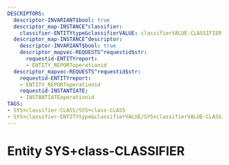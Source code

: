 ```yaml
---
DESCRIPTORS:
  descriptor-INVARIANT$bool: true
  descriptor_map-INSTANCE^classifier:
    classifier-ENTITYtype&classifierVALUE: classifierVALUE-CLASSIFIER
  descriptor_map-INSTANCE^descriptor:
    descriptor-INVARIANT$bool: true
    descriptor_mapvec-REQUESTS^requestid$str:
      requestid-ENTITYreport:
      - ENTITY_REPORToperationid
  descriptor_mapvec-REQUESTS^requestid$str:
    requestid-ENTITYreport:
    - ENTITY_REPORToperationid
    requestid-INSTANTIATE:
    - INSTANTIATEoperationid
TAGS:
- SYS+classifier-CLASS/SYS+class-CLASS
- SYS+classifier-ENTITYtype&classifierVALUE/SYS+classifierVALUE-CLASS
---
```

# Entity SYS+class-CLASSIFIER

